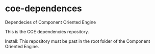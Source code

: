 # coe-dependences
Dependecies of Component Oriented Engine

This is the COE dependencies repository. 

Install:
This repository must be past in the root folder of the Component Oriented Engine.
